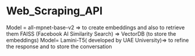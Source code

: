 # Web_Scraping_API

Model = all-mpnet-base-v2 => to create embeddings and also to retrieve them
FAISS (Facebook AI Similarity Search) => VectorDB (to store the embeddings)
Model= Lamini-T5( developed by UAE University)=> to refine the response and to store the conversation
